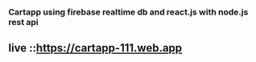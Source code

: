 ### Cartapp using firebase realtime db and react.js with node.js rest api

## live ::https://cartapp-111.web.app
